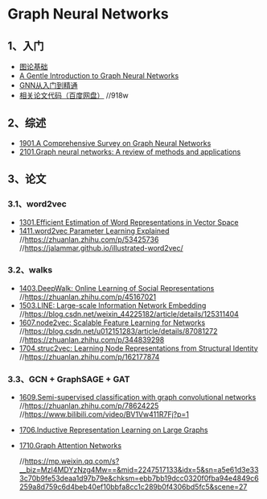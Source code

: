 # Graph Neural Networks

## 1、入门
- [图论基础](https://zhuanlan.zhihu.com/p/543187296)
- [A Gentle Introduction to Graph Neural Networks](https://distill.pub/2021/gnn-intro/)
- [GNN从入门到精通](https://www.bilibili.com/video/BV1K5411H7EQ/?p=1&vd_source=26c583b46dbb1b1b34ae4743b60cf76f)
- [相关论文代码（百度网盘）](https://pan.baidu.com/s/1WG0fd2ue0UCFAFhnr-RaJw?pwd=918w)  //918w

## 2、综述
- [1901.A Comprehensive Survey on Graph Neural Networks](https://arxiv.org/abs/1901.00596)
- [2101.Graph neural networks: A review of methods and applications](https://sci-hub.st/https://doi.org/10.1016/j.aiopen.2021.01.001)

## 3、论文

### 3.1、word2vec
- [1301.Efficient Estimation of Word Representations in Vector Space](https://arxiv.org/pdf/1301.3781.pdf)
- [1411.word2vec Parameter Learning Explained](https://arxiv.org/pdf/1411.2738.pdf)  
  //https://zhuanlan.zhihu.com/p/53425736  
  //https://jalammar.github.io/illustrated-word2vec/

### 3.2、walks
- [1403.DeepWalk: Online Learning of Social Representations](https://arxiv.org/pdf/1403.6652.pdf)  
  //https://zhuanlan.zhihu.com/p/45167021
- [1503.LINE: Large-scale Information Network Embedding](https://arxiv.org/pdf/1503.03578.pdf)  
  //https://blog.csdn.net/weixin_44225182/article/details/125311404
- [1607.node2vec: Scalable Feature Learning for Networks](https://arxiv.org/pdf/1607.00653.pdf)  
  //https://blog.csdn.net/u012151283/article/details/87081272  
  //https://zhuanlan.zhihu.com/p/344839298
- [1704.struc2vec: Learning Node Representations from Structural Identity](https://arxiv.org/pdf/1704.03165.pdf)  
  //https://zhuanlan.zhihu.com/p/162177874

### 3.3、GCN + GraphSAGE + GAT
- [1609.Semi-supervised classification with graph convolutional networks](https://arxiv.org/pdf/1609.02907.pdf)  
  //https://zhuanlan.zhihu.com/p/78624225
  //https://www.bilibili.com/video/BV1Vw411R7Fj?p=1
- [1706.Inductive Representation Learning on Large Graphs](https://arxiv.org/pdf/1706.02216.pdf)
- [1710.Graph Attention Networks](https://arxiv.org/pdf/1710.10903.pdf)  

  //https://mp.weixin.qq.com/s?__biz=MzI4MDYzNzg4Mw==&mid=2247517133&idx=5&sn=a5e61d3e333c70b9fe53deaa1d97b79e&chksm=ebb7bb19dcc0320f0fba94e4849c6259a8d759c6d4beb40ef10bbfa8cc1c289b0f4306bd5fc5&scene=27
  
